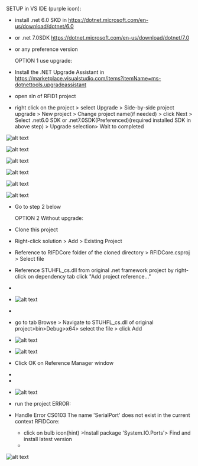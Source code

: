 SETUP in VS IDE (purple icon):
  - install .net 6.0 SKD in https://dotnet.microsoft.com/en-us/download/dotnet/6.0
  - or .net 7.0SDK https://dotnet.microsoft.com/en-us/download/dotnet/7.0
  - or any preference version

    
    OPTION 1 use upgrade:
  - Install the .NET Upgrade Assistant in https://marketplace.visualstudio.com/items?itemName=ms-dotnettools.upgradeassistant
  - open sln of RFID1 project
  - right click on the project > select Upgrade > Side-by-side project upgrade > New project > Change project name(if needed) > click Next > Select .net6.0 SDK or .net7.0SDK(Preferenced)(required installed SDK in above step) > Upgrade selection> Wait to completed

  ![alt text](https://github.com/docuong0912/RFID_Core/blob/main/images/upgrade.png?raw=true)

  ![alt text](https://github.com/docuong0912/RFID_Core/blob/main/images/upgrade1.PNG?raw=true)

  ![alt text](https://github.com/docuong0912/RFID_Core/blob/main/images/upgrade2.PNG?raw=true)

  ![alt text](https://github.com/docuong0912/RFID_Core/blob/main/images/upgrade3.PNG?raw=true)

  ![alt text](https://github.com/docuong0912/RFID_Core/blob/main/images/upgrade4.PNG?raw=true)

  ![alt text](https://github.com/docuong0912/RFID_Core/blob/main/images/upgrade5.PNG?raw=true)
  - Go to step 2 below



    OPTION 2 Without upgrade:
  - Clone this project
  - Right-click solution > Add > Existing Project
  - Reference to RIFDCore folder of the cloned directory > RFIDCore.csproj > Select file
  - Reference STUHFL_cs.dll from original .net framework project by right-click on dependency tab  click "Add project reference..."
  - 
  - ![alt text](https://github.com/docuong0912/RFID_Core/blob/main/images/step2.png?raw=true)
  - 
  - go to tab Browse > Navigate to STUHFL_cs.dll of original project>bin>Debug>x64> select the file > click Add
  - ![alt text](https://github.com/docuong0912/RFID_Core/blob/main/images/step3.PNG?raw=true)

  - ![alt text](https://github.com/docuong0912/RFID_Core/blob/main/images/step4.PNG?raw=true)
  - Click OK on Reference Manager window
  - 
  - 
  - ![alt text](https://github.com/docuong0912/RFID_Core/blob/main/images/step5.PNG?raw=true)
  - run the project
ERROR:
- Handle Error	CS0103	The name 'SerialPort' does not exist in the current context	RFIDCore:
    - click on bulb icon(hint) >Install package 'System.IO.Ports'> Find and install latest version
    - 
![alt text](https://github.com/docuong0912/RFID_Core/blob/main/images/error.png?raw=true)
